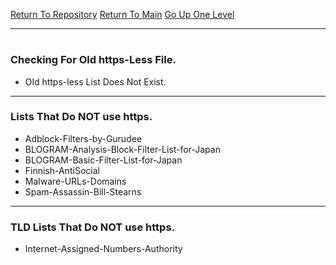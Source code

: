 [Return To Repository](https://github.com/deathbybandaid/piholeparser/)
[Return To Main](https://github.com/deathbybandaid/piholeparser/blob/master/RecentRunLogs/Mainlog.md)
[Go Up One Level](https://github.com/deathbybandaid/piholeparser/blob/master/RecentRunLogs/TopLevelScripts/10-Running-Initial-Tasks.md)
____________________________________
# 
### Checking For Old https-Less File.
* Old https-less List Does Not Exist.

___________________________________________________________________
### Lists That Do NOT use https.
* Adblock-Filters-by-Gurudee
* BLOGRAM-Analysis-Block-Filter-List-for-Japan
* BLOGRAM-Basic-Filter-List-for-Japan
* Finnish-AntiSocial
* Malware-URLs-Domains
* Spam-Assassin-Bill-Stearns

___________________________________________________________________
### TLD Lists That Do NOT use https.
* Internet-Assigned-Numbers-Authority
